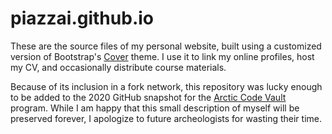# piazzai.github.io

These are the source files of my personal website, built using a customized version of Bootstrap's [Cover](https://getbootstrap.com/docs/5.3/examples/cover/) theme. I use it to link my online profiles, host my CV, and occasionally distribute course materials.

Because of its inclusion in a fork network, this repository was lucky enough to be added to the 2020 GitHub snapshot for the [Arctic Code Vault](https://archiveprogram.github.com/arctic-vault) program. While I am happy that this small description of myself will be preserved forever, I apologize to future archeologists for wasting their time.
